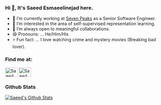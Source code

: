 ### Hi 👋, It's Saeed Esmaeelinejad here.

- 🔭  I’m currently working at [Seven Peaks](https://sevenpeakssoftware.com/) as a Senior Software Engineer.
- 🌱  I’m interested in the area of self-supervised representation learning.
- 👯  I’m always open to meaningful collaborations.
- 😄 Pronouns: ... He/Him/His
- ⚡ Fun fact: ... I love watching crime and mystery movies (Breaking bad lover).

### Find me at:
<a href="https://www.linkedin.com/in/sa-es-ir/" target="blank"><img align="center" src="https://raw.githubusercontent.com/rahuldkjain/github-profile-readme-generator/master/src/images/icons/Social/linked-in-alt.svg" alt="Saeed Esmaeelinejad" height="30" width="40" /></a>
<a href="https://stackoverflow.com/users/6023173/sa-es-ir" target="blank"><img align="center" src="https://upload.wikimedia.org/wikipedia/commons/thumb/e/ef/Stack_Overflow_icon.svg/768px-Stack_Overflow_icon.svg.png" alt="Saeed Esmaeelinejad" height="30" width="40" /></a>

### Github Stats

[![Saeed's Github Stats](https://github-readme-stats.vercel.app/api?username=sa-es-ir&count_private=true&theme=default&show_icons=true)](https://github.com/sa-es-ir)
